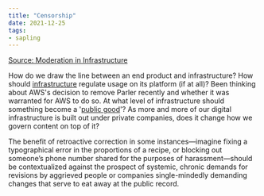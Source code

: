 ```yaml
---
title: "Censorship"
date: 2021-12-25
tags:
- sapling
---
```


[Source: Moderation in Infrastructure](https://stratechery.com/2021/moderation-in-infrastructure/)

How do we draw the line between an end product and infrastructure? How should [infrastructure](thoughts/infrastructure.md) regulate usage on its platform (if at all)? Been thinking about AWS's decision to remove Parler recently and whether it was warranted for AWS to do so. At what level of infrastructure should something become a '[public good](thoughts/public%20goods.md)'? As more and more of our digital infrastructure is built out under private companies, does it change how we govern content on top of it?

The benefit of retroactive correction in some instances—imagine fixing a typographical error in the proportions of a recipe, or blocking out someone’s phone number shared for the purposes of harassment—should be contextualized against the prospect of systemic, chronic demands for revisions by aggrieved people or companies single-mindedly demanding changes that serve to eat away at the public record.